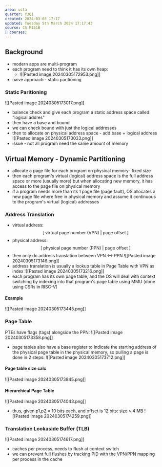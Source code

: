 ```yaml
---
area: ucla
quarter: Y3Q1
created: 2024-03-05 17:17
updated: Tuesday 5th March 2024 17:17:43
course: CS M151B
📕 courses:
---
```

## Background
- modern apps are multi-program
- each program need to think it has its own heap: 
	- ![[Pasted image 20240305172953.png]]
- naive approach - static paritioning
### Static Paritioning
![[Pasted image 20240305173017.png]]
- balance check and give each program a static address space called "logical addres"
- then have a base and bound
- we can check bound with just the logical addresses
- then to allocate on physical address space - add base + logical address ![[Pasted image 20240305173033.png]]
- issue - not all program need the same amount of memory

## Virtual Memory - Dynamic Partitioning
- allocate a page file for each program on physical memory- fixed size
- then each program's virtual (logical) address space is the full address space or more (usually more) but when allocating new memory, it has access to the page file on physical memory
- if a program needs more than its 1 page file (page fault), OS allocates a new page file where free in physical memory and assume it continuous to the program's virtual (logical) addresses
### Address Translation
- virtual address: $$\text{[ virtual page number (VPN) | page offset ]}$$
- physical address: $$\text{[ physical page number (PPN) | page offset ]}$$
- then only do address translation between VPN <-> PPN ![[Pasted image 20240305173146.png]]
- address translation is usually a lookup table in Page Table with VPN as index ![[Pasted image 20240305173216.png]]
- each program has its own page table, and the OS will deal with context switching by indexing into that program's page table using MMU (done using CSRs in RISC-V)
#### Example
![[Pasted image 20240305173445.png]]
### Page Table
PTEs have flags (tags) alongside the PPN: ![[Pasted image 20240305173358.png]]
- page tables also have a base register to indicate the starting address of the physical page table in the physical memory, so pulling a page is done in 2 steps: ![[Pasted image 20240305173712.png]]
#### Page table size calc
![[Pasted image 20240305173845.png]]

#### Hierarchical Page Table
![[Pasted image 20240305174043.png]]
- thus, given p1,p2 = 10 bits each, and offset is 12 bits: size > 4 MB ![[Pasted image 20240305174259.png]]
### Translation Lookaside Buffer (TLB)
![[Pasted image 20240305174617.png]]
- caches per process, needs to flush at context switch
- we can prevent full flushes by tracking PID with the VPN/PPN mapping per process in the cache


